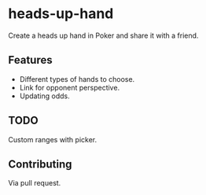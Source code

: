 # heads-up-hand
Create a heads up hand in Poker and share it with a friend.

## Features
- Different types of hands to choose.
- Link for opponent perspective.
- Updating odds.

## TODO
Custom ranges with picker.

## Contributing
Via pull request.